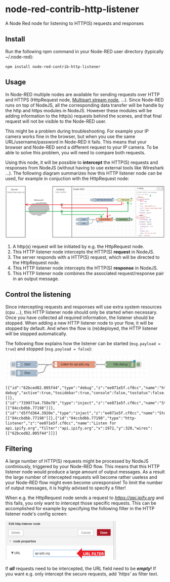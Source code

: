 # node-red-contrib-http-listener
A Node Red node for listening to HTTP(S) requests and responses

## Install
Run the following npm command in your Node-RED user directory (typically ~/.node-red):
```
npm install node-red-contrib-http-listener
```

## Usage
In Node-RED multiple nodes are available for sending requests over HTTP and HTTPS (HttpRequest node, [Multipart stream node](https://github.com/bartbutenaers/node-red-contrib-multipart-stream-decoder), ...).  Since Node-RED runs on top of NodeJS, all the corresponding data transfer will be handle by the http and https modules in NodeJS.  However these modules will be adding information to the http(s) requests behind the scenes, and that final request will not be visible to the Node-RED user.

This might be a problem during troubleshooting.  For example your IP camera works fine in the browser, but when you use the same URL/username/password in Node-RED it fails.  This means that your browser and Node-RED send a different request to your IP camera.  To be able to solve this problem, you will need to compare both requests. 

Using this node, it will be possible to **intercept** the HTTP(S) requests and responses from NodeJS (without having to use external tools like Wireshark ...).  The following diagram summarizes how this HTTP listener node can be used, for example in conjuction with the HttpRequest node:

![Diagram](https://raw.githubusercontent.com/bartbutenaers/node-red-contrib-http-listener/master/images/listener_diagram.png)

1. A http(s) request will be initiated by e.g. the HttpRequest node.
2. This HTTP listener node intercepts the HTTP(S) **request** in NodeJS.
3. The server responds with a HTTP(S) request, which will be directed to the HttpRequest node.
4. This HTTP listener node intercepts the HTTP(S) **response** in NodeJS.
5. This HTTP listener node combines the associated request/response pair in an output message.

## Control the listening
Since intercepting requests and responses will use extra system resources (cpu ...), this HTTP listener node should only be started when necessary.  Once you have collected all required information, the listener should be stopped.  When adding a new HTTP listener node to your flow, it will be stopped by default.  And when the flow is (re)deployed, the HTTP listener will be stopped automatically.

The following flow explains how the listener can be started (```msg.payload = true```) and stopped (```msg.payload = false```):

![Control](https://raw.githubusercontent.com/bartbutenaers/node-red-contrib-http-listener/master/images/listener_control.png)

```
[{"id":"62bced82.805f44","type":"debug","z":"ee071e5f.cf0cc","name":"http debug","active":true,"tosidebar":true,"console":false,"tostatus":false,"complete":"true","x":2190,"y":320,"wires":[]},{"id":"739977a4.750e78","type":"inject","z":"ee071e5f.cf0cc","name":"Start","topic":"","payload":"true","payloadType":"bool","repeat":"","crontab":"","once":false,"onceDelay":0.1,"x":1750,"y":320,"wires":[["84ccbdbb.77198"]]},{"id":"d5ffd364.3920e","type":"inject","z":"ee071e5f.cf0cc","name":"Stop","topic":"","payload":"false","payloadType":"bool","repeat":"","crontab":"","once":false,"onceDelay":0.1,"x":1750,"y":360,"wires":[["84ccbdbb.77198"]]},{"id":"84ccbdbb.77198","type":"http-listener","z":"ee071e5f.cf0cc","name":"Listen for api.ipify.org","filter":"api.ipify.org","x":1972,"y":320,"wires":[["62bced82.805f44"]]}]
```

## Filtering
A large number of HTTP(S) requests might be processed by NodeJS continiously, triggered by your Node-RED flow.  This means that this HTTP listener node would produce a large amount of output messages.  As a result the large number of intercepted requests will become rather useless and your Node-RED flow might even become unresponsive!  To limit the number of output messages, it is highly advised to specify a filter!

When e.g. the HttpRequest node sends a request to *https://api.ipify.org* and this fails, you only want to intercept those specific requests.  This can be accomplished for example by specifying the following filter in the HTTP listener node's config screen:

![Filter](https://raw.githubusercontent.com/bartbutenaers/node-red-contrib-http-listener/master/images/listener_filter.png)

If ***all*** requests need to be intercepted, the URL field need to be ***empty***!  If you want e.g. only intercept the secure requests, add *'https'* as filter text. 
